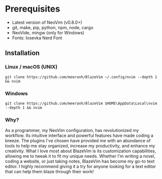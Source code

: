 # **Prerequisites**
* Latest version of NeoVim (v0.8.0+)
* git, make, pip, python, npm, node, cargo
* NeoVide, mingw (only for Windows)
* Fonts: Iosevka Nerd Font

## **Installation**

### **Linux / macOS (UNIX)**
`git clone https://github.com/meeranh/BlazeVim ~/.config/nvim --depth 1 && nvim`

### **Windows**
`git clone https://github.com/meeranh/BlazeVim $HOME\AppData\Local\nvim --depth 1 && nvim`

### **Why?**
As a programmer, my NeoVim configuration, has revolutionized my workflow. Its intuitive interface and powerful features have made coding a breeze. The plugins I've chosen have provided me with an abundance of tools to help me stay organized, increase my productivity, and enhance my creativity. What I love most about BlazeVim is its customization capabilities, allowing me to tweak it to fit my unique needs. Whether I'm writing a novel, coding a website, or just taking notes, BlazeVim has become my go-to text editor. I highly recommend giving it a try for anyone looking for a text editor that can help them blaze through their work!
